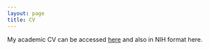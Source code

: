 ```yaml
---
layout: page
title: CV
---
```


My academic CV can be accessed [here]({{site.url}}/assets/resume.pdf) and also in NIH format here.
